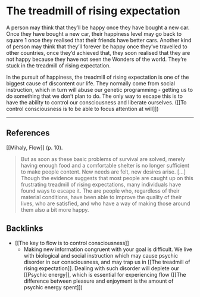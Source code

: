# The treadmill of rising expectation
A person may think that they’ll be happy once they have bought a new car. Once they have bought a new car, their happiness level may go back to square 1 once they realised that their friends have better cars. Another kind of person may think that they’ll forever be happy once they’ve travelled to other countries, once they’d achieved that, they soon realised that they are not happy because they have not seen the Wonders of the world. They’re stuck in the treadmill of rising expectation.

In the pursuit of happiness, the treadmill of rising expectation is one of the biggest cause of discontent our life. They normally come from social instruction, which in turn will abuse our genetic programming - getting us to do something that we don’t plan to do. The only way to escape this is to have the ability to control our consciousness and liberate ourselves. ([[To control consciousness is to be able to focus attention at will]])

---
## References
[[Mihaly, Flow]] (p. 10).
> But as soon as these basic problems of survival are solved, merely having enough food and a comfortable shelter is no longer sufficient to make people content. New needs are felt, new desires arise. […] Though the evidence suggests that most people are caught up on this frustrating treadmill of rising expectations, many individuals have found ways to escape it. The are people who, regardless of their material conditions, have been able to improve the quality of their lives, who are satisfied, and who have a way of making those around them also a bit more happy.

## Backlinks
* [[The key to flow is to control consciousness]]
	* Making new information congruent with your goal is difficult. We live with biological and social instruction which may cause psychic disorder in our consciousness, and may trap us in [[The treadmill of rising expectation]]. Dealing with such disorder will deplete our [[Psychic energy]], which is essential for experiencing flow ([[The difference between pleasure and enjoyment is the amount of psychic energy spent]])

<!-- #evergreen #happiness -->

<!-- {BearID:9A33D70B-4116-4918-BC31-DD8CF0DF728C-805-000002039529EF6A} -->
